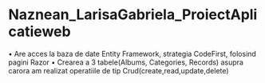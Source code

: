 # Naznean_LarisaGabriela_ProiectAplicatieweb
•	Are acces la baza de date Entity Framework, strategia CodeFirst, folosind pagini Razor
•	Crearea a 3 tabele(Albums, Categories, Records) asupra carora am realizat operatiile de tip Crud(create,read,update,delete)
